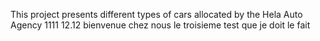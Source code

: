 This project presents different types of cars allocated by the Hela Auto Agency
1111
12.12 bienvenue chez nous
le troisieme test que je doit le fait
